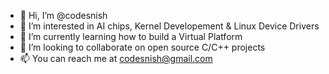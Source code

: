 - 👋 Hi, I’m @codesnish
- 👀 I’m interested in AI chips, Kernel Developement & Linux Device Drivers
- 🌱 I’m currently learning how to build a Virtual Platform
- 💞️ I’m looking to collaborate on open source C/C++ projects
- 📫 You can reach me at codesnish@gmail.com

<!---
codesnish/codesnish is a ✨ special ✨ repository because its `README.md` (this file) appears on your GitHub profile.
You can click the Preview link to take a look at your changes.
--->
